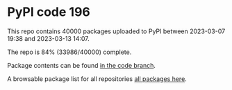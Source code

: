 # PyPI code 196

This repo contains 40000 packages uploaded to PyPI between 
2023-03-07 19:38 and 2023-03-13 14:07.

The repo is 84% (33986/40000) complete.

Package contents can be found [in the code branch](https://github.com/pypi-data/pypi-mirror-196/tree/code/packages).

A browsable package list for all repositories [all packages here](https://pypi-data.github.io/website/repositories/pypi-mirror-196).


